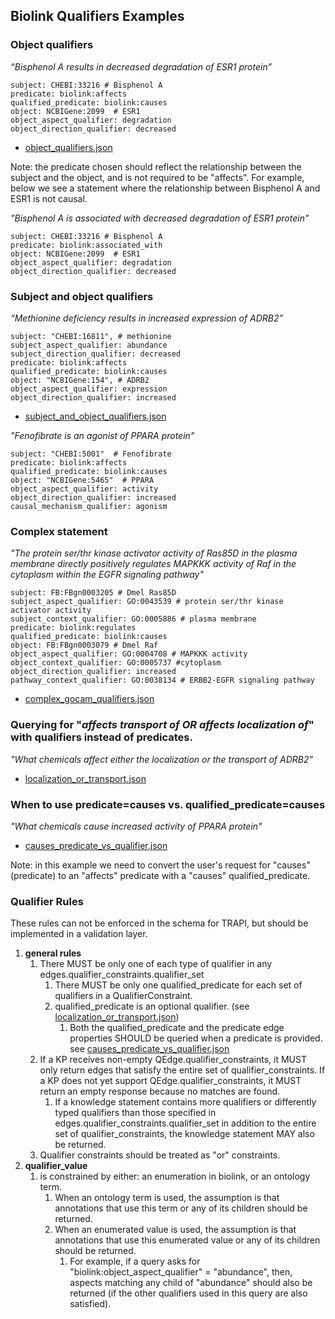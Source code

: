 ## Biolink Qualifiers Examples

### Object qualifiers
_“Bisphenol A results in decreased degradation of ESR1 protein”_

```
subject: CHEBI:33216 # Bisphenol A
predicate: biolink:affects 
qualified_predicate: biolink:causes
object: NCBIGene:2099  # ESR1
object_aspect_qualifier: degradation
object_direction_qualifier: decreased
```
* [object_qualifiers.json](object_qualifiers.json)

Note: the predicate chosen should reflect the relationship between the subject and the object, and is not required
to be "affects".  For example, below we see a statement where the relationship between Bisphenol A and ESR1 is
not causal. 

_"Bisphenol A is associated with decreased degradation of ESR1 protein"_

```
subject: CHEBI:33216 # Bisphenol A
predicate: biolink:associated_with
object: NCBIGene:2099  # ESR1
object_aspect_qualifier: degradation
object_direction_qualifier: decreased
```


### Subject and object qualifiers
_“Methionine deficiency results in increased expression of ADRB2”_

```
subject: "CHEBI:16811", # methionine
subject_aspect_qualifier: abundance
subject_direction_qualifier: decreased
predicate: biolink:affects 
qualified_predicate: biolink:causes
object: "NCBIGene:154", # ADRB2
object_aspect_qualifier: expression
object_direction_qualifier: increased
```

* [subject_and_object_qualifiers.json](subject_and_object_qualifiers.json)

_"Fenofibrate is an agonist of PPARA protein"_

```
subject: "CHEBI:5001"  # Fenofibrate
predicate: biolink:affects             
qualified_predicate: biolink:causes
object: "NCBIGene:5465"  # PPARA
object_aspect_qualifier: activity
object_direction_qualifier: increased
causal_mechanism_qualifier: agonism
```

### Complex statement

_"The protein ser/thr kinase activator activity of Ras85D in the plasma membrane directly positively regulates MAPKKK 
activity of Raf in the cytoplasm within the EGFR signaling pathway"_

```
subject: FB:FBgn0003205 # Dmel Ras85D
subject_aspect_qualifier: GO:0043539 # protein ser/thr kinase activator activity
subject_context_qualifier: GO:0005886 # plasma membrane
predicate: biolink:regulates   
qualified_predicate: biolink:causes
object: FB:FBgn0003079 # Dmel Raf
object_aspect_qualifier: GO:0004708 # MAPKKK activity
object_context_qualifier: GO:0005737 #cytoplasm
object_direction_qualifier: increased
pathway_context_qualifier: GO:0038134 # ERBB2-EGFR signaling pathway
```

* [complex_gocam_qualifiers.json](complex_gocam_qualifiers.json)


### Querying for "_affects transport of_ *OR* _affects localization of_" with qualifiers instead of predicates.

_"What chemicals affect either the localization or the transport of ADRB2"_

* [localization_or_transport.json](localization_or_transport.json)


### When to use predicate=causes vs. qualified_predicate=causes

_"What chemicals cause increased activity of PPARA protein"_

* [causes_predicate_vs_qualifier.json](causes_predicate_vs_qualifier.json)

Note: in this example we need to convert the user's request for "causes" (predicate) to an "affects" predicate 
with a "causes" qualified_predicate.

### Qualifier Rules

These rules can not be enforced in the schema for TRAPI, but should be implemented in a validation layer.

1. __general rules__
   1. There MUST be only one of each type of qualifier in any edges.qualifier_constraints.qualifier_set
      1. There MUST be only one qualified_predicate for each set of qualifiers in a QualifierConstraint. 
      2. qualified_predicate is an optional qualifier. (see [localization_or_transport.json](localization_or_transport.json))
         1. Both the qualified_predicate and the predicate edge properties SHOULD be queried when a predicate is provided. 
         see [causes_predicate_vs_qualifier.json](causes_predicate_vs_qualifier.json)
   2. If a KP receives non-empty QEdge.qualifier_constraints, it MUST only return edges that satisfy the entire set of 
   qualifier_constraints. If a KP does not yet support QEdge.qualifier_constraints, it MUST return an empty response 
   because no matches are found.
      1. If a knowledge statement contains more qualifiers or differently typed qualifiers than those specified in
      edges.qualifier_constraints.qualifier_set in addition to the entire set of qualifier_constraints, the knowledge 
      statement MAY also be returned.
   3. Qualifier constraints should be treated as "or" constraints.
2. __qualifier_value__  
   1. is constrained by either: an enumeration in biolink, or an ontology term.  
      1. When an ontology term is used, the assumption is that annotations that use this term or any of its children 
      should be returned.
      2. When an enumerated value is used, the assumption is that annotations that use this enumerated value or any 
      of its children should be returned. 
         1. For example, if a query asks for "biolink:object_aspect_qualifier" = "abundance", 
         then, aspects matching any child of "abundance" should also be returned (if the other qualifiers used in this
         query are also satisfied).
